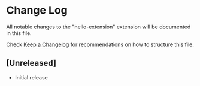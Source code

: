 # Change Log
All notable changes to the "hello-extension" extension will be documented in this file.

Check [Keep a Changelog](http://keepachangelog.com/) for recommendations on how to structure this file.

## [Unreleased]
- Initial release